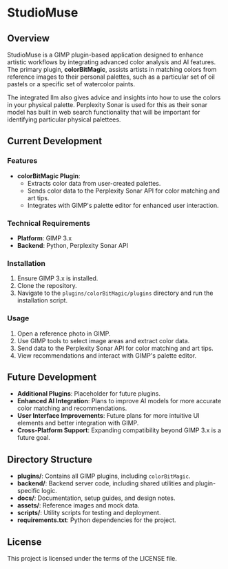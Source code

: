 # StudioMuse

## Overview

StudioMuse is a GIMP plugin-based application designed to enhance artistic workflows by integrating advanced color analysis and AI features. The primary plugin, **colorBitMagic**, assists artists in matching colors from reference images to their personal palettes, such as a particular set of oil pastels or a specific set of watercolor paints.

The integrated llm also gives advice and insights into how to use the colors in your physical palette. Perplexity Sonar is used for this as their sonar model 
has built in web search functionality that will be important for identifying particular physical palettees. 


## Current Development

### Features

- **colorBitMagic Plugin**: 
  - Extracts color data from user-created palettes.
  - Sends color data to the Perplexity Sonar API for color matching and art tips.
  - Integrates with GIMP's palette editor for enhanced user interaction.

### Technical Requirements

- **Platform**: GIMP 3.x
- **Backend**: Python, Perplexity Sonar API

### Installation

1. Ensure GIMP 3.x is installed.
2. Clone the repository.
3. Navigate to the `plugins/colorBitMagic/plugins` directory and run the installation script.

### Usage

1. Open a reference photo in GIMP.
2. Use GIMP tools to select image areas and extract color data.
3. Send data to the Perplexity Sonar API for color matching and art tips.
4. View recommendations and interact with GIMP's palette editor.

## Future Development

- **Additional Plugins**: Placeholder for future plugins.
- **Enhanced AI Integration**: Plans to improve AI models for more accurate color matching and recommendations.
- **User Interface Improvements**: Future plans for more intuitive UI elements and better integration with GIMP.
- **Cross-Platform Support**: Expanding compatibility beyond GIMP 3.x is a future goal.

## Directory Structure

- **plugins/**: Contains all GIMP plugins, including `colorBitMagic`.
- **backend/**: Backend server code, including shared utilities and plugin-specific logic.
- **docs/**: Documentation, setup guides, and design notes.
- **assets/**: Reference images and mock data.
- **scripts/**: Utility scripts for testing and deployment.
- **requirements.txt**: Python dependencies for the project.

## License

This project is licensed under the terms of the LICENSE file.
